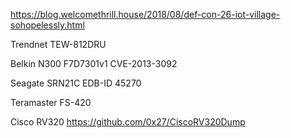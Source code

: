 https://blog.welcomethrill.house/2018/08/def-con-26-iot-village-sohopelessly.html

Trendnet TEW-812DRU


Belkin N300 F7D7301v1
CVE-2013-3092 


Seagate SRN21C
EDB-ID 45270


Teramaster FS-420


Cisco RV320
https://github.com/0x27/CiscoRV320Dump
